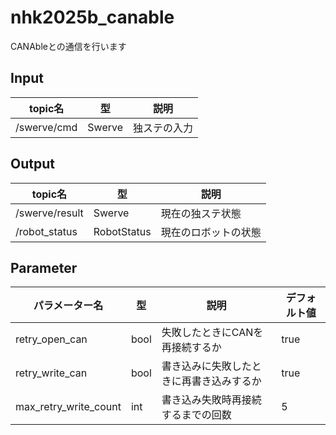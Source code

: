 # nhk2025b_canable
CANAbleとの通信を行います

## Input
| topic名 | 型 | 説明 |
| - | - | - |
| /swerve/cmd | Swerve | 独ステの入力 |


## Output
| topic名 | 型 | 説明 |
| - | - | - |
| /swerve/result | Swerve | 現在の独ステ状態 |
| /robot_status | RobotStatus | 現在のロボットの状態 |

## Parameter
| パラメーター名 | 型 | 説明 | デフォルト値 |
| - | - | - | - |
| retry_open_can | bool | 失敗したときにCANを再接続するか | true |
| retry_write_can | bool | 書き込みに失敗したときに再書き込みするか | true |
| max_retry_write_count | int | 書き込み失敗時再接続するまでの回数 | 5 |
